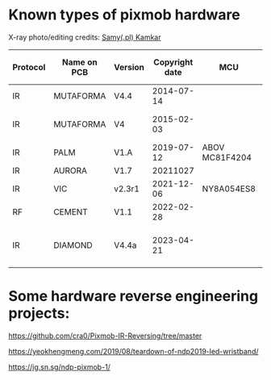 # Known types of pixmob hardware
X-ray photo/editing credits: [Samy\(.pl\) Kamkar](samy.pl)

|Protocol|Name on PCB|Version|Copyright date|MCU|EEPROM|Pictures|Shows (incomplete list)|Other|
|--------|-----------|-------|--------------|---|------|--------|-----|----------------------|
|IR|MUTAFORMA|V4.4|2014-07-14|||<img src="media/MUTAFORMA V4.4 20140701 xray overlay samy 2.webp">|||
|IR|MUTAFORMA|V4|2015-02-03|||<img src="media/MUTAFORMA V4 20150203.jpg">|- Taylor Swift 1989 tour||
|IR|PALM|V1.A|2019-07-12|ABOV MC81F4204||<img src="media/PALM V1.A 20190712.jpg">|||
|IR|AURORA|V1.7|20211027|||<img src="media/AURORA V1.7 20211027.jpg"><img src="media/AURORA xray samy 2.webp">|||
|IR|VIC|v2.3r1|2021-12-06|NY8A054ES8||<img src="media/VIC v2.3r1 20211206.jpg"><img src="media/VIC color traces xray samy.webp">|||
|RF|CEMENT|V1.1|2022-02-28|||<img src="media/CEMENT V1.1 20220228.jpg"><img src="media/CEMENT xray.webp">||Waveband|
|IR|DIAMOND|V4.4a|2023-04-21|||<img src="media/DIAMOND V4.4A 20230421.jpg">|- Cavs vs. Magic 2024, Cleveland|X4|

# Some hardware reverse engineering projects: 

https://github.com/cra0/Pixmob-IR-Reversing/tree/master

https://yeokhengmeng.com/2019/08/teardown-of-ndp2019-led-wristband/

https://jg.sn.sg/ndp-pixmob-1/
